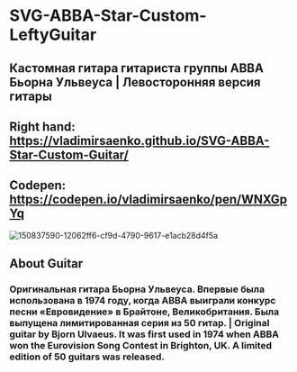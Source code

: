 # SVG-ABBA-Star-Custom-LeftyGuitar

## Кастомная гитара гитариста группы ABBA Бьорна Ульвеуса | Левосторонняя версия гитары

## Right hand: https://vladimirsaenko.github.io/SVG-ABBA-Star-Custom-Guitar/

## Codepen: https://codepen.io/vladimirsaenko/pen/WNXGpYq

![150837590-12062ff6-cf9d-4790-9617-e1acb28d4f5a](https://user-images.githubusercontent.com/56477695/150984900-b472b470-6d55-4037-8e5a-4cf263d9247e.jpg)

##  About Guitar

### Оригинальная гитара Бьорна Ульвеуса. Впервые была использована в 1974 году, когда ABBA выиграли конкурс песни «Евровидение» в Брайтоне, Великобритания. Была выпущена лимитированная серия из 50 гитар. | Original guitar by Bjorn Ulvaeus. It was first used in 1974 when ABBA won the Eurovision Song Contest in Brighton, UK. A limited edition of 50 guitars was released.

